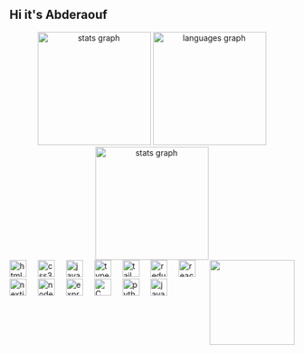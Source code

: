 <h2 align="left">Hi it's Abderaouf</h2>  <div align="center"> <img src="https://github-readme-stats.vercel.app/api?username=AbderaoufHammouda&hide_title=false&hide_rank=false&show_icons=true&include_all_commits=true&count_private=true&disable_animations=false&theme=monokai&locale=en&hide_border=false" height="200" alt="stats graph" /> <img src="https://github-readme-stats.vercel.app/api/top-langs?username=AbderaoufHammouda&locale=en&hide_title=false&layout=compact&card_width=320&langs_count=6&theme=monokai&hide_border=false" height="200" alt="languages graph" /> <img src="https://github-readme-streak-stats.herokuapp.com/?user=AbderaoufHammouda&theme=monokai&hide_border=false&count_private=true&disable_animations=false" height="200" alt="stats graph" /> </div>  <img align="right" height="150" src="https://media1.tenor.com/m/lwgh2IkY8JsAAAAC/kimetsu-no-yaiba-rengoku.gif" />  <div align="left"> <img src="https://cdn.jsdelivr.net/gh/devicons/devicon/icons/html5/html5-original.svg" height="30" alt="html5 logo" /> <img width="12" /> <img src="https://cdn.jsdelivr.net/gh/devicons/devicon/icons/css3/css3-original.svg" height="30" alt="css3 logo" /> <img width="12" /> <img src="https://cdn.jsdelivr.net/gh/devicons/devicon/icons/javascript/javascript-original.svg" height="30" alt="javascript logo" /> <img width="12" /> <img src="https://cdn.jsdelivr.net/gh/devicons/devicon/icons/typescript/typescript-original.svg" height="30" alt="typescript logo" /> <img width="12" /> <img src="https://cdn.jsdelivr.net/gh/devicons/devicon/icons/tailwindcss/tailwindcss-original-wordmark.svg" height="30" alt="tailwindcss logo" /> <img width="12" /> <img src="https://cdn.jsdelivr.net/gh/devicons/devicon/icons/redux/redux-original.svg" height="30" alt="redux logo" /> <img width="12" /> <img src="https://cdn.jsdelivr.net/gh/devicons/devicon/icons/react/react-original.svg" height="30" alt="react logo" /> <img width="12" /> <img src="https://cdn.jsdelivr.net/gh/devicons/devicon/icons/nextjs/nextjs-original.svg" height="30" alt="nextjs logo" /> <img width="12" /> <img src="https://cdn.jsdelivr.net/gh/devicons/devicon/icons/nodejs/nodejs-original.svg" height="30" alt="nodejs logo" /> <img width="12" /> <img src="https://cdn.jsdelivr.net/gh/devicons/devicon/icons/express/express-original.svg" height="30" alt="express logo" /> <img width="12" /> <img src="https://cdn.jsdelivr.net/gh/devicons/devicon/icons/c/c-original.svg" height="30" alt="C logo" />
<img width="12" /> <img src="https://cdn.jsdelivr.net/gh/devicons/devicon/icons/python/python-original.svg" height="30" alt="python logo" /> <img width="12" /> <img src="https://cdn.jsdelivr.net/gh/devicons/devicon/icons/java/java-original.svg" height="30" alt="java logo" /> </div>

